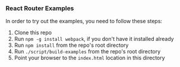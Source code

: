 ### React Router Examples

In order to try out the examples, you need to follow these steps:

1. Clone this repo
1. Run `npm -g install webpack`, if you don't have it installed already
1. Run `npm install` from the repo's root directory
1. Run `./script/build-examples` from the repo's root directory
1. Point your browser to the `index.html` location in this directory
